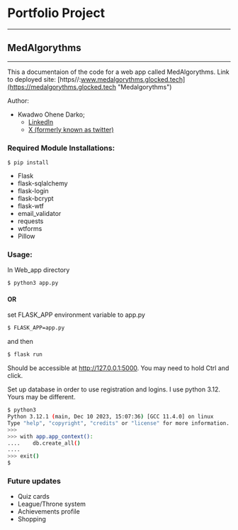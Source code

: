 # Portfolio Project
___
## MedAlgorythms
---

This a documentaion of the code for a web app called MedAlgorythms.
Link to deployed site: [https//:www.medalgorythms.glocked.tech](https://medalgorythms.glocked.tech "Medalgorythms")

Author: 
* Kwadwo Ohene Darko; 
  * [LinkedIn](https://www.linkedin.com/in/dr-kwadwo-ohene-darko "Kwadwo Ohene Darko, PharmD")
  * [X (formerly known as twitter)](https://x.com/ohene_kwadwo?t=Z9WjeZ5vPnkROslQYfWiVA&s=09 "@ohene_kwadwo")

### Required Module Installations:
`$ pip install `
* Flask
* flask-sqlalchemy
* flask-login
* flask-bcrypt
* flask-wtf
* email_validator
* requests
* wtforms
* Pillow

### Usage:
In Web_app directory
```bash
$ python3 app.py
```
#### OR
 set FLASK_APP environment variable to app.py
```bash
$ FLASK_APP=app.py
```

and then
```bash
$ flask run
```

Should be accessible at http://127.0.0.1:5000. You may need to hold Ctrl and click.

Set up database in order to use registration and logins. I use python 3.12. Yours may be different.
```bash
$ python3
Python 3.12.1 (main, Dec 10 2023, 15:07:36) [GCC 11.4.0] on linux
Type "help", "copyright", "credits" or "license" for more information.
>>>
>>> with app.app_context():
....    db.create_all()
....
>>> exit()
$
```


### Future updates
* Quiz cards
* League/Throne system
* Achievements profile
* Shopping
